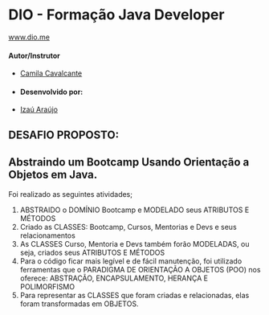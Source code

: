 # DIO - Formação Java Developer
www.dio.me

#### Autor/Instrutor
- [Camila Cavalcante](https://www.linkedin.com/in/cami-la/)

- #### Desenvolvido por:
- [Izaú Araújo](https://github.com/izauaraujo)

## DESAFIO PROPOSTO:

## Abstraindo um Bootcamp Usando Orientação a Objetos em Java.


Foi realizado as seguintes atividades;


1. ABSTRAIDO o DOMÍNIO Bootcamp e MODELADO seus ATRIBUTOS E MÉTODOS
2. Criado as CLASSES: Bootcamp, Cursos, Mentorias e Devs e seus relacionamentos
3. As CLASSES Curso, Mentoria e Devs também forão MODELADAS, ou seja, criados seus ATRIBUTOS E MÉTODOS
4. Para o código ficar mais legível e de fácil manutenção, foi utilizado ferramentas que o PARADIGMA DE ORIENTAÇÃO A OBJETOS (POO) nos oferece: ABSTRAÇÃO, ENCAPSULAMENTO, HERANÇA E POLIMORFISMO
5. Para representar as CLASSES que foram criadas e relacionadas, elas foram transformadas em OBJETOS. 



